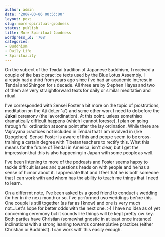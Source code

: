 ```yaml
---
author: admin
date: '2006-03-06 00:55:00'
layout: post
slug: more-spiritual-goodness
status: publish
title: More Spiritual Goodness
wordpress_id: '708'
categories:
- Buddhism
- Daily Life
- Spirituality
---
```

On the subject of the Tendai tradition of Japanese Buddhism, I received a  couple of the basic practice texts used by the Blue Lotus Assembly. I already  had a third from years ago since I've had an academic interest in Tendai and  Shingon for a decade. All three are by Stephen Hayes and two of them are very  straightforward texts for daily or similar meditation and ritual.

I've corresponded with Sensei Foster a bit more on the topic of prostrations,  meditation on the Aji (letter 'a') and some other work I need to do before the <strong>Jukai</strong> ceremony (the lay ordination). At this point, unless something  dramatically difficult happens (which I cannot foresee), I plan on going through  full ordination at some point after the lay ordination. While there are  Vajrayana practices not included in Tendai that I am involved in (like Dzogchen),  Sensei Foster is aware of this and people seem to be cross-training a certain  degree with Tibetan teachers to rectify this. What this means for the future of  Tendai in America, isn't clear, but I get the impression that this is also  happening in Japan with some people as well.

I've been listening to more of the podcasts and Foster seems happy to tackle  difficult issues and questions heads on with people and he has a sense of humor  about it. I appreciate that and I feel that he is both someone that I can work  with and whom has the ability to teach me things that I need to learn.

On a different note, I've been asked by a good friend to conduct a wedding  for her in the next month or so. I've performed two weddings before this. One  couple is still together (as far as I know) and one is very much not...Let's  hope for better odds with the next one. :-)  I have no idea as of yet  concerning ceremony but it sounds like things will be kept pretty low key. Both  parties have Christian (somewhat gnostic in at least once instance) inclinations  with a strong leaning towards contemplative practices (either Christian or  Buddhist). I can work with this easily enough.
